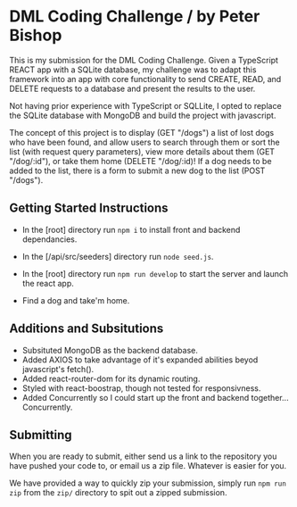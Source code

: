 # DML Coding Challenge / by Peter Bishop

This is my submission for the DML Coding Challenge. Given a TypeScript REACT app with a SQLite database, my challenge was to adapt this framework into an app with core functionality to send CREATE, READ, and DELETE requests to a database and present the results to the user.

Not having prior experience with TypeScript or SQLLite, I opted to replace the SQLite database with MongoDB and build the project with javascript.

The concept of this project is to display (GET "/dogs") a list of lost dogs who have been found, and allow users to search through them or sort the list (with request query parameters), view more details about them (GET "/dog/:id"), or take them home (DELETE "/dog/:id)! If a dog needs to be added to the list, there is a form to submit a new dog to the list (POST "/dogs").

## Getting Started Instructions

- In the [root] directory run `npm i` to install front and backend dependancies.
- In the [/api/src/seeders] directory run `node seed.js`.
- In the [root] directory run `npm run develop` to start the server and launch the react app.

- Find a dog and take'm home.

## Additions and Subsitutions

- Subsituted MongoDB as the backend database.
- Added AXIOS to take advantage of it's expanded abilities beyod javascript's fetch().
- Added react-router-dom for its dynamic routing.
- Styled with react-boostrap, though not tested for responsivness.
- Added Concurrently so I could start up the front and backend together... Concurrently.

## Submitting

When you are ready to submit, either send us a link to the repository you have pushed your code to, or email us a zip file. Whatever is easier for you.

We have provided a way to quickly zip your submission, simply run `npm run zip` from the `zip/` directory to spit out a zipped submission.
